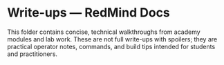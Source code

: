 # Write-ups — RedMind Docs

This folder contains concise, technical walkthroughs from academy modules and lab work. These are not full write-ups with spoilers; they are practical operator notes, commands, and build tips intended for students and practitioners.
